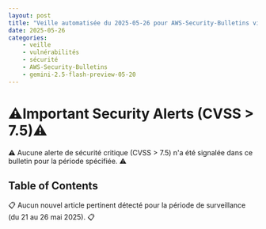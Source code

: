 ```yaml
---
layout: post
title: "Veille automatisée du 2025-05-26 pour AWS-Security-Bulletins via Gemini gemini-2.5-flash-preview-05-20"
date: 2025-05-26
categories:
    - veille
    - vulnérabilités
    - sécurité
    - AWS-Security-Bulletins
    - gemini-2.5-flash-preview-05-20
---
```

# ⚠️Important Security Alerts (CVSS > 7.5)⚠️
⚠️ Aucune alerte de sécurité critique (CVSS > 7.5) n'a été signalée dans ce bulletin pour la période spécifiée. ⚠️

## Table of Contents
📋 Aucun nouvel article pertinent détecté pour la période de surveillance (du 21 au 26 mai 2025). 📋